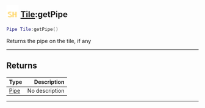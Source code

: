 ## <img src="../../.gitbook/assets/shared.png" width="32" height="32" /> [Tile](../tile/README.md):getPipe

```lua
Pipe Tile:getPipe()
```

Returns the pipe on the tile, if any<br>

-----------------
## Returns

| Type   | Description |
| ------ | ----------: |
| [Pipe](../pipe/README.md) | No description |


--------